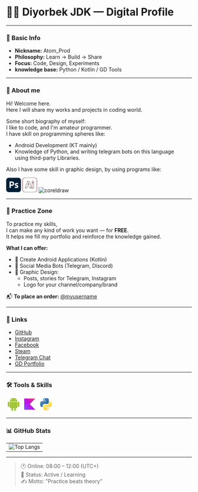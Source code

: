 # 👨‍💻 Diyorbek JDK — Digital Profile

---

### 📍 Basic Info

- **Nickname:** Atom_Prod  
- **Philosophy:** Learn → Build → Share  
- **Focus:** Code, Design, Experiments  
- **knowledge base:** Python / Kotlin / GD Tools  

---

### 🧾 About me

Hi! Welcome here.  
Here I will share my works and projects
in coding world.

Some short biography of myself:  
I like to code, and I'm amateur programmer.  
I have skill on programming spheres like:  
- Android Development (KT mainly)  
- Knowledge of Python, and writing telegram bots on this language  
  using third-party Libraries.

Also I have some skill in graphic design, by using programs like:
<div>
    <img src="https://github.com/devicons/devicon/blob/master/icons/photoshop/photoshop-plain.svg" title="Photoshop" alt="photoshop" width="40" height="40"/>
  <img src="https://github.com/devicons/devicon/blob/master/icons/illustrator/illustrator-line.svg" title="Adobe Illustrator" alt="illustrator" width="40" height="40"/>
  <img src="https://static.tildacdn.com/tild3264-3962-4331-a238-623261636161/coreldraw-icon.png" title="Corel Draw" alt="coreldraw" width="40" height="40"/>
</div>


---

### 🧪 Practice Zone

To practice my skills,  
I can make any kind of work you want — for **FREE**.  
It helps me fill my portfolio and reinforce the knowledge gained.

**What I can offer:**

- 📱 Create Android Applications (Kotlin)  
- 🤖 Social Media Bots (Telegram, Discord)  
- 🎨 Graphic Design:  
  - Posts, stories for Telegram, Instagram  
  - Logo for your channel/company/brand

📬 **To place an order:** [@myusername](https://t.me/myusername)

---

### 🔗 Links

- [GitHub](https://github.com/)  
- [Instagram](https://instagram.com/)  
- [Facebook](https://facebook.com/)  
- [Steam](https://steamcommunity.com/id/atom_prod/)  
- [Telegram Chat](https://t.me/+Iz6Le_OGpIExNTBi)  
- [GD Portfolio](https://t.me/my_desing_portfolio)

---

### 🛠️ Tools & Skills

<div>
  <img src="https://github.com/devicons/devicon/blob/master/icons/android/android-original.svg" title="Android" alt="android" width="40" height="40"/>
  <img src="https://github.com/devicons/devicon/blob/master/icons/kotlin/kotlin-original.svg" title="kotlin" alt="kotlin" width="40" height="40"/>
  <img src="https://github.com/devicons/devicon/blob/master/icons/python/python-original.svg" title="python" alt="python" width="40" height="40"/>
</div>

---

### 📊 GitHub Stats

<table>
  <tr>
    <td>
      <img height="195px" alt="Top Langs" src="https://github-readme-stats-sigma-five.vercel.app/api/top-langs/?username=Atom_Prod&layout=compact&theme=vision-friendly-dark" />
    </td>
  </tr>
</table>

---

> 🕐 Online: 08:00 – 12:00 (UTC+)  
> 🔄 Status: Active / Learning  
> ✍️ Motto: "Practice beats theory"
